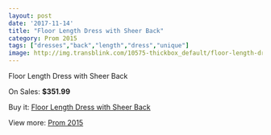 ```yaml
---
layout: post
date: '2017-11-14'
title: "Floor Length Dress with Sheer Back"
category: Prom 2015
tags: ["dresses","back","length","dress","unique"]
image: http://img.transblink.com/10575-thickbox_default/floor-length-dress-with-sheer-back.jpg
---
```

Floor Length Dress with Sheer Back

On Sales: **$351.99**
<a href="https://www.transblink.com/en/prom-2015/3435-floor-length-dress-with-sheer-back.html"><amp-img layout="responsive" width="600" height="600" src="//img.transblink.com/10575-thickbox_default/floor-length-dress-with-sheer-back.jpg" alt="Floor Length Dress with Sheer Back 0" /></a>
<a href="https://www.transblink.com/en/prom-2015/3435-floor-length-dress-with-sheer-back.html"><amp-img layout="responsive" width="600" height="600" src="//img.transblink.com/10577-thickbox_default/floor-length-dress-with-sheer-back.jpg" alt="Floor Length Dress with Sheer Back 1" /></a>
<a href="https://www.transblink.com/en/prom-2015/3435-floor-length-dress-with-sheer-back.html"><amp-img layout="responsive" width="600" height="600" src="//img.transblink.com/10576-thickbox_default/floor-length-dress-with-sheer-back.jpg" alt="Floor Length Dress with Sheer Back 2" /></a>

Buy it: [Floor Length Dress with Sheer Back](https://www.transblink.com/en/prom-2015/3435-floor-length-dress-with-sheer-back.html "Floor Length Dress with Sheer Back")

View more: [Prom 2015](https://www.transblink.com/en/10-prom-2015 "Prom 2015")